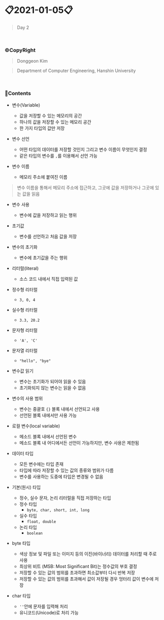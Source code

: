# 📋2021-01-05📋
> Day 2

<br>

### ©CopyRight

> Donggeon Kim

> Department of Computer Engineering, Hanshin University

<br>

### 📒Contents

- 변수(Variable)
    + 값을 저장할 수 있는 메모리의 공간
    + 하나의 값을 저장할 수 있는 메모리 공간
    + 한 가지 타입의 값만 저장

- 변수 선언
    + 어떤 타입의 데이터를 저장할 것인지 그리고 변수 이름이 무엇인지 결정
    + 같은 타입의 변수를 `,`를 이용해서 선언 가능

- 변수 이름
    + 메모리 주소에 붙여진 이름

> 변수 이름을 통해서 메모리 주소에 접근하고, 그곳에 값을 저장하거나 그곳에 있는 값을 읽음

- 변수 사용
    + 변수에 값을 저장하고 읽는 행위

- 초기값
    + 변수를 선언하고 처음 값을 저장

- 변수의 초기화
    + 변수에 초기값을 주는 행위

- 리터럴(literal)
    + 소스 코드 내에서 직접 입력된 값

- 정수형 리터럴
    + `3, 0, 4`

- 실수형 리터럴
    + `3.3, 20.2`

- 문자형 리터럴
    + `'A', 'C'`

- 문자열 리터럴
    + `"hello", "bye"`

- 변수값 읽기
    + 변수는 초기화가 되어야 읽을 수 있음
    + 초기화되지 않는 변수는 읽을 수 없음

- 변수의 사용 범위
    + 변수는 중괄호 `{}` 블록 내에서 선언되고 사용
    + 선언된 블록 내에서만 사용 가능

- 로컬 변수(local variable)
    + 메소드 블록 내에서 선언된 변수
    + 메소드 블록 내 어디에서든 선언이 가능하지만, 변수 사용은 제한됨

- 데이터 타입
    + 모든 변수에는 타입 존재
    + 타입에 따라 저장할 수 있는 값의 종류와 범위가 다름
    + 변수를 사용하는 도중에 타입은 변경될 수 없음

- 기본(원시) 타입
    + 정수, 실수 문자, 논리 리터럴을 직접 저장하는 타입
    + 정수 타입
        * `byte, char, short, int, long`
    + 실수 타입
        * `float, double`
    + 논리 타입
        * `boolean`

- byte 타입
    + 색상 정보 및 파일 또는 이미지 등의 이진(바이너리) 데이터를 처리할 때 주로 사용
    + 최상위 비트 (MSB: Most Significant Bit)는 정수값의 부호 결정
    + 저장할 수 있는 값의 범위를 초과하면 최소값부터 다시 반복 저장
    + 저장할 수 있는 값의 범위를 초과해서 값이 저장될 경우 엉터리 값이 변수에 저장

- char 타입
    + `''`안에 문자를 입력해 처리 
    + 유니코드(Unicode)로 처리 가능













































